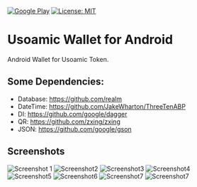 [![Google Play](https://img.shields.io/badge/Google%20Play-v1.1.0-blue)](https://play.google.com/store/apps/details?id=io.usoamic.wallet) [![License: MIT](https://img.shields.io/badge/License-MIT-lightgrey.svg)](https://github.com/usoamic/UsoamicWallet-Android/blob/master/LICENSE)
# Usoamic Wallet for Android

Android Wallet for Usoamic Token.

## Some Dependencies:
 - Database: https://github.com/realm
 - DateTime: https://github.com/JakeWharton/ThreeTenABP
 - DI: https://github.com/google/dagger
 - QR: https://github.com/zxing/zxing
 - JSON: https://github.com/google/gson

## Screenshots
![Screenshot 1](./screenshots/rm/1.png) ![Screenshot2](./screenshots/rm/2.png) ![Screenshot3](./screenshots/rm/3.png) ![Screenshot4](./screenshots/rm/4.png) ![Screenshot5](./screenshots/rm/5.png) ![Screenshot6](./screenshots/rm/6.png) ![Screenshot7](./screenshots/rm/7.png) ![Screenshot7](./screenshots/rm/8.png)
